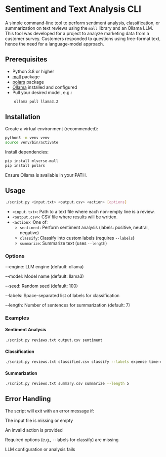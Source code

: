 # Sentiment and Text Analysis CLI

A simple command-line tool to perform sentiment analysis, classification, or summarization on text reviews using the `mall` library and an Ollama LLM.
This tool was developed for a project to analyze marketing data from a customer survey. Customers responded to questions using free-format text, hence the need for a language-model approach.

## Prerequisites

- Python 3.8 or higher
- [mall](https://pypi.org/project/mall/) package
- [polars](https://pypi.org/project/polars/) package
- [Ollama](https://ollama.com/) installed and configured
- Pull your desired model, e.g.:

```bash
    ollama pull llama3.2
```

## Installation

Create a virtual environment (recommended):

```bash
python3 -m venv venv
source venv/bin/activate
```

Install dependencies:

```bash
pip install mlverse-mall
pip install polars
```

Ensure Ollama is available in your PATH.

## Usage

```bash
./script.py <input.txt> <output.csv> <action> [options]
```

- `<input.txt>`: Path to a text file where each non-empty line is a review.
- `<output.csv>`: CSV file where results will be written.
- `<action>`: One of:
  - `sentiment`: Perform sentiment analysis (labels: positive, neutral, negative)
  - `classify`: Classify into custom labels (requires `--labels`)
  - `summarize`: Summarize text (uses `--length`)

### Options

--engine: LLM engine (default: ollama)

--model: Model name (default: llama3)

--seed: Random seed (default: 100)

--labels: Space-separated list of labels for classification

--length: Number of sentences for summarization (default: 7)

### Examples

#### Sentiment Analysis

```bash
./script.py reviews.txt output.csv sentiment
```

#### Classification

```bash
./script.py reviews.txt classified.csv classify --labels expense time-consuming skills
```

#### Summarization

```bash
./script.py reviews.txt summary.csv summarize --length 5
```

## Error Handling

The script will exit with an error message if:

The input file is missing or empty

An invalid action is provided

Required options (e.g., --labels for classify) are missing

LLM configuration or analysis fails
